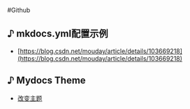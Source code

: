 #Github


## ♪ mkdocs.yml配置示例
- [https://blog.csdn.net/mouday/article/details/103669218](https://blog.csdn.net/mouday/article/details/103669218)
## ♪ Mydocs Theme
- [改变主题](https://blog.csdn.net/qq_33384402/article/details/105270257)